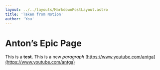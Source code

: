 ```yaml
---
layout: ../../layouts/MarkdownPostLayout.astro
title: 'Taken from Notion'
author: 'You'
---  
```

# Anton’s Epic Page


This is a  **test.** 
This is a new  *paragraph* 
[https://www.youtube.com/antga](https://www.youtube.com/antga) 

